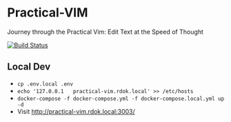 # Practical-VIM
Journey through the Practical Vim: Edit Text at the Speed of Thought

[![Build Status](https://jenkins.rdok.dev/buildStatus/icon?job=practical-vim)](https://jenkins.rdok.dev/view/Training/job/practical-vim/)

## Local Dev
- `cp .env.local .env`
- `echo '127.0.0.1   practical-vim.rdok.local' >> /etc/hosts`
- `docker-compose -f docker-compose.yml -f docker-compose.local.yml up -d`
- Visit http://practical-vim.rdok.local:3003/
